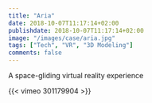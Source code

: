 ```yaml
---
title: "Aria"
date: 2018-10-07T11:17:14+02:00
publishdate: 2018-10-07T11:17:14+02:00
image: "/images/case/aria.jpg"
tags: ["Tech", "VR", "3D Modeling"]
comments: false
---
```


A space-gliding virtual reality experience

{{< vimeo 301179904 >}}